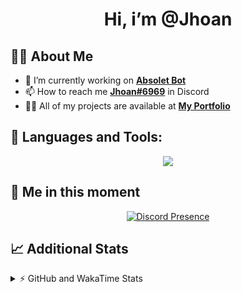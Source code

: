 <h1 align="center">Hi, i’m @Jhoan</h1>

## 🙋‍♂️ About Me

- 🔭 I’m currently working on **[Absolet Bot](https://strider.cloud)**
- 📫 How to reach me **[Jhoan#6969](https://jhoan.monster/)** in Discord
- 👨‍💻 All of my projects are available at **[My Portfolio](https://jhoan.monster)**

## 🚀 Languages and Tools:
<p align="center">
  <a href="https://skillicons.dev">
    <img src="https://skillicons.dev/icons?i=js,ts,html,css,bootstrap,nodejs,express,vscode,neovim,vim,atom,cloudflare,git,github,discord,bots,linux,mongodb,nginx,redis,wordpress,heroku&perline=11" />
  </a>
</p>
  
## 👤 Me in this moment
<p align="center">
    <a href="https://discord.com/users/612460795124776960" target="_blank" rel="nofollow">
        <img src="https://lanyard-profile-readme.vercel.app/api/612460795124776960?idleMessage=Probably%20coding%20Absolet..." alt="Discord Presence" align="center">
    </a>
</p>

## 📈 Additional Stats
<details>
    <summary>⚡ GitHub and WakaTime Stats</summary>
    <br/>

<!--START_SECTION:waka-->
![Code Time](http://img.shields.io/badge/Code%20Time-395%20hrs%2036%20mins-blue)

**🐱 My GitHub Data** 

> 🏆 757 Contributions in the Year 2022
 > 
> 📦 60.0 kB Used in GitHub's Storage 
 > 
> 💼 Opted to Hire
 > 
> 📜 4 Public Repositories 
 > 
> 🔑 30 Private Repositories  
 > 
**I'm an Early 🐤** 

```text
🌞 Morning    53 commits     ██░░░░░░░░░░░░░░░░░░░░░░░   7.99% 
🌆 Daytime    303 commits    ███████████░░░░░░░░░░░░░░   45.7% 
🌃 Evening    278 commits    ██████████░░░░░░░░░░░░░░░   41.93% 
🌙 Night      29 commits     █░░░░░░░░░░░░░░░░░░░░░░░░   4.37%

```
📅 **I'm Most Productive on Wednesday** 

```text
Monday       104 commits    ████░░░░░░░░░░░░░░░░░░░░░   15.69% 
Tuesday      91 commits     ███░░░░░░░░░░░░░░░░░░░░░░   13.73% 
Wednesday    126 commits    ████░░░░░░░░░░░░░░░░░░░░░   19.0% 
Thursday     72 commits     ██░░░░░░░░░░░░░░░░░░░░░░░   10.86% 
Friday       67 commits     ██░░░░░░░░░░░░░░░░░░░░░░░   10.11% 
Saturday     121 commits    ████░░░░░░░░░░░░░░░░░░░░░   18.25% 
Sunday       82 commits     ███░░░░░░░░░░░░░░░░░░░░░░   12.37%

```


📊 **This Week I Spent My Time On** 

```text
⌚︎ Time Zone: America/Bogota

💬 Programming Languages: 
JavaScript               4 hrs 35 mins       ███████████████████░░░░░░   78.29% 
Bash                     22 mins             █░░░░░░░░░░░░░░░░░░░░░░░░   6.25% 
YAML                     21 mins             █░░░░░░░░░░░░░░░░░░░░░░░░   6.0% 
JSON                     16 mins             █░░░░░░░░░░░░░░░░░░░░░░░░   4.76% 
Other                    7 mins              ░░░░░░░░░░░░░░░░░░░░░░░░░   2.25%

🔥 Editors: 
VS Code                  5 hrs 52 mins       █████████████████████████   100.0%

🐱‍💻 Projects: 
IpVanish-GUI             2 hrs 58 mins       ████████████░░░░░░░░░░░░░   50.64% 
Absolet-Bot              1 hr 54 mins        ████████░░░░░░░░░░░░░░░░░   32.61% 
Strider-System           36 mins             ██░░░░░░░░░░░░░░░░░░░░░░░   10.29% 
api                      8 mins              ░░░░░░░░░░░░░░░░░░░░░░░░░   2.55% 
Unknown Project          7 mins              ░░░░░░░░░░░░░░░░░░░░░░░░░   2.23%

💻 Operating System: 
Linux                    5 hrs 52 mins       █████████████████████████   100.0%

```

**I Mostly Code in JavaScript** 

```text
JavaScript               15 repos            █████████████████░░░░░░░░   68.18% 
Java                     2 repos             ██░░░░░░░░░░░░░░░░░░░░░░░   9.09% 
CSS                      2 repos             ██░░░░░░░░░░░░░░░░░░░░░░░   9.09% 
TypeScript               1 repo              █░░░░░░░░░░░░░░░░░░░░░░░░   4.55% 
Shell                    1 repo              █░░░░░░░░░░░░░░░░░░░░░░░░   4.55%

```



 Last Updated on 21/08/2022 10:40:55 UTC
<!--END_SECTION:waka-->
</details>
